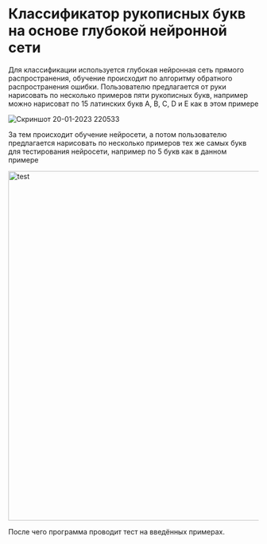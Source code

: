 # Классификатор рукописных букв на основе глубокой нейронной сети
Для классификации используется глубокая нейронная сеть прямого распространения, обучение происходит по алгоритму обратного распространения ошибки.
Пользователю предлагается от руки нарисовать по несколько примеров пяти рукописных букв, например можно нарисоват
по 15 латинских букв A, B, C, D и E как в этом примере

![Скриншот 20-01-2023 220533](https://user-images.githubusercontent.com/71639489/213763573-a3d8daaf-43d0-4ac2-a1bd-ee7c055c5663.jpg)

За тем происходит обучение нейросети, а потом пользователю предлагается нарисовать по несколько примеров тех же самых букв для
тестирования нейросети, например по 5 букв как в данном примере

<img width="702" alt="test" src="https://user-images.githubusercontent.com/71639489/213780258-2c7a2851-336b-4a76-95bb-2898081fd999.png">



После чего программа проводит тест на введённых примерах.
